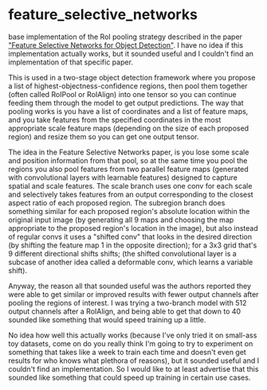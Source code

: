 # feature_selective_networks
base implementation of the RoI pooling strategy described in the paper ["Feature Selective Networks for Object Detection"](https://arxiv.org/abs/1711.08879). I have no idea if this implementation actually works, but it sounded useful and I couldn't find an implementation of that specific paper.

This is used in a two-stage object detection framework where you propose a list of highest-objectness-confidence regions, then pool them together (often called RoIPool or RoIAlign) into one tensor so you can continue feeding them through the model to get output predictions. The way that pooling works is you have a list of coordinates and a list of feature maps, and you take features from the specified coordinates in the most appropriate scale feature maps (depending on the size of each proposed region) and resize them so you can get one output tensor.

The idea in the Feature Selective Networks paper, is you lose some scale and position information from that pool, so at the same time you pool the regions you also pool features from two parallel feature maps (generated with convolutional layers with learnable features) designed to capture spatial and scale features. The scale branch uses one conv for each scale and selectively takes features from an output corresponding to the closest aspect ratio of each proposed region. The subregion branch does something similar for each proposed region's absolute location within the original input image (by generating all 9 maps and choosing the map appropriate to the proposed region's location in the image), but also instead of regular convs it uses a "shifted conv" that looks in the desired direction (by shifting the feature map 1 in the opposite direction); for a 3x3 grid that's 9 different directional shifts shifts; (the shifted convolutional layer is a subcase of another idea called a deformable conv, which learns a variable shift).

Anyway, the reason all that sounded useful was the authors reported they were able to get similar or improved results with fewer output channels after pooling the regions of interest. I was trying a two-branch model with 512 output channels after a RoIAlign, and being able to get that down to 40 sounded like something that would speed training up a little.

No idea how well this actually works (because I've only tried it on small-ass toy datasets, come on do you really think I'm going to try to experiment on something that takes like a week to train each time and doesn't even get results for who knows what plethora of reasons), but it sounded useful and I couldn't find an implementation. So I would like to at least advertise that this sounded like something that could speed up training in certain use cases.

